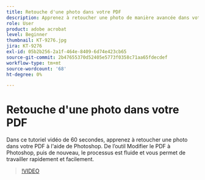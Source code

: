 ```yaml
---
title: Retouche d'une photo dans votre PDF
description: Apprenez à retoucher une photo de manière avancée dans votre PDF avec Photoshop
role: User
product: adobe acrobat
level: Beginner
thumbnail: KT-9276.jpg
jira: KT-9276
exl-id: 05b2b256-2a1f-464e-8409-6d74e423cb65
source-git-commit: 2b47655370d52405e5773f0358c71aa65fdecdef
workflow-type: tm+mt
source-wordcount: '68'
ht-degree: 0%

---
```


# Retouche d&#39;une photo dans votre PDF

Dans ce tutoriel vidéo de 60 secondes, apprenez à retoucher une photo dans votre PDF à l&#39;aide de Photoshop. De l’outil Modifier le PDF à Photoshop, puis de nouveau, le processus est fluide et vous permet de travailler rapidement et facilement.

>[!VIDEO](https://video.tv.adobe.com/v/338276?quality=12&learn=on&hidetitle=true)
